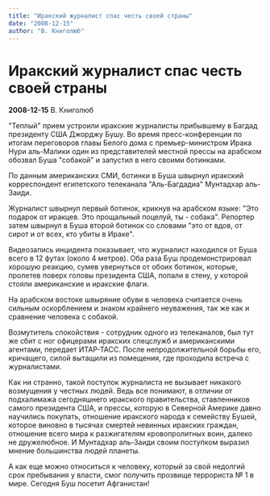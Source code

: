 ```yaml
---
title: "Иракский журналист спас честь своей страны"
date: "2008-12-15"
author: "В. Книголюб"
---
```


# Иракский журналист спас честь своей страны

**2008-12-15** В. Книголюб

"Теплый" прием устроили иракские журналисты прибывшему в Багдад президенту США Джорджу Бушу. Во время пресс-конференции по итогам переговоров главы Белого дома с премьер-министром Ирака Нури аль-Малики один из представителей местной прессы на арабском обозвал Буша "собакой" и запустил в него своими ботинками.

По данным американских СМИ, ботинки в Буша швырнул иракский корреспондент египетского телеканала "Аль-Багдадиа" Мунтадхар аль-Заиди.

Журналист швырнул первый ботинок, крикнув на арабском языке: "Это подарок от иракцев. Это прощальный поцелуй, ты - собака". Репортер затем швырнул в Буша второй ботинок со словами "это от вдов, от сирот и от всех, кто убиты в Ираке".

Видеозапись инцидента показывает, что журналист находился от Буша всего в 12 футах (около 4 метров). Оба раза Буш продемонстрировал хорошую реакцию, сумев увернуться от обоих ботинок, которые, пролетев поверх головы президента США, попали в стену, у которой стояли американские и иракские флаги.

На арабском востоке швыряние обуви в человека считается очень сильным оскорблением и знаком крайнего неуважения, так же как и сравнение человека с собакой.

Возмутитель спокойствия - сотрудник одного из телеканалов, был тут же сбит с ног офицерами иракских спецслужб и американскими агентами, передает ИТАР-ТАСС. После непродолжительной борьбы его, кричащего, силой вытащили из помещения, где проходила встреча с журналистами.

Как ни странно, такой поступок журналиста не вызывает никакого возмущения у честных людей. Ведь все понимают, в отличии от подхалимажа сегодняшнего иракского правительства, ставленников самого президента США, и прессы, которую в Северной Америке давно научились покупать, отношение иракского народа к семейству Бушей, которое виновно в тысячах смертей невинных иракских граждан, отношение всего мира к разжигателям кровопролитных воин, далеко не дружелюбное. И Мунтадхар аль-Заиди своим поступком выразил мнение большинства людей планеты.

А как еще можно относиться к человеку, который за свой недолгий срок пребывания у власти, смог получить прозвище террориста № 1 в мире. Сегодня Буш посетит Афганистан!